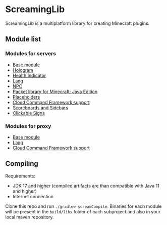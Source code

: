 # ScreamingLib
ScreamingLib is a multiplatform library for creating Minecraft plugins.

## Module list

### Modules for servers
* [Base module](core/README.md)
* [Hologram](hologram/README.md)
* [Health Indicator](healthindicator/README.md)
* [Lang](lang/README.md)
* [NPC](npc/README.md)
* [Packet library for Minecraft: Java Edition](packets/README.md)
* [Placeholders](placeholders/README.md)
* [Cloud Command Framework support](IdeaProjects/ScreamingLib/cloud/README.md)
* [Scoreboards and Sidebars](sidebar/README.md)
* [Clickable Signs](signs/README.md)

### Modules for proxy
* [Base module](proxy/README.md)
* [Lang](lang/README.md)
* [Cloud Command Framework support](IdeaProjects/ScreamingLib/cloud/README.md)

## Compiling

Requirements:
* JDK 17 and higher (compiled artifacts are than compatible with Java 11 and higher)
* Internet connection

Clone this repo and run `./gradlew screamCompile`. Binaries for each module will be present in the `build/libs` folder of each subproject and also in your local maven repository.